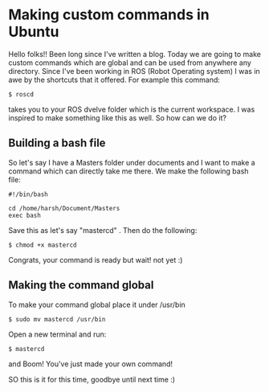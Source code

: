
# Making custom commands in Ubuntu

Hello folks!! Been long since I've written a blog. Today we are going to make custom commands which are global and can be used from anywhere any directory. Since I've been working in ROS (Robot Operating system) I was in awe by the shortcuts that it offered. For example this command:

```$ roscd ```

takes you to your ROS dvelve folder which is the current workspace. I was inspired to make something like this as well. So how can we do it?

## Building a bash file

So let's say I have a Masters folder under documents and I want to make a command which can directly take me there. We make the following bash file:

```
#!/bin/bash 

cd /home/harsh/Document/Masters
exec bash 
```

Save this as let's say "mastercd" . Then do the following:

```$ chmod +x mastercd```

Congrats, your command is ready but wait! not yet :)

## Making the command global

To make your command global place it under /usr/bin

```$ sudo mv mastercd /usr/bin```

Open a new terminal and run:

```$ mastercd```

and Boom! You've just made your own command!

SO this is it for this time, goodbye until next time :)

